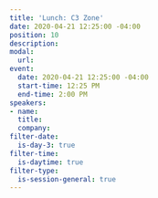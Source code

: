```yaml
---
title: 'Lunch: C3 Zone'
date: 2020-04-21 12:25:00 -04:00
position: 10
description: 
modal:
  url: 
event:
  date: 2020-04-21 12:25:00 -04:00
  start-time: 12:25 PM
  end-time: 2:00 PM
speakers:
- name: 
  title: 
  company: 
filter-date:
  is-day-3: true
filter-time:
  is-daytime: true
filter-type:
  is-session-general: true
---
```


